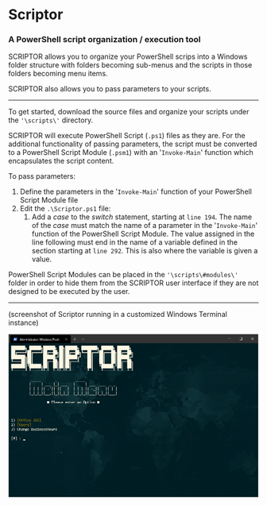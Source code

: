 # Scriptor
### A PowerShell script organization / execution tool

SCRIPTOR allows you to organize your PowerShell scrips into a Windows folder structure with folders becoming sub-menus and the scripts in those folders becoming menu items.

SCRIPTOR also allows you to pass parameters to your scripts.

-----------------------------------------------------------------------------

To get started, download the source files and organize your scripts under the `'\scripts\'` directory.

SCRIPTOR will execute PowerShell Script (`.ps1`) files as they are.  For the additional functionality of passing parameters, the script must be converted to a PowerShell Script Module (`.psm1`) with an '`Invoke-Main`' function which encapsulates the script content.

To pass parameters:
1.  Define the parameters in the '`Invoke-Main`' function of your PowerShell Script Module file
1.  Edit the `.\Scriptor.ps1` file:
    1.  Add a *case* to the *switch* statement, starting at `line 194`. The name of the *case* must match the name of a parameter in the  '`Invoke-Main`' function of the PowerShell Script Module. The value assigned in the line following must end in the name of a variable defined in the section starting at `line 292`. This is also where the variable is given a value.

PowerShell Script Modules can be placed in the `'\scripts\#modules\'` folder in order to hide them from the SCRIPTOR user interface if they are not designed to be executed by the user.

-----------------------------------------------------------------------------
(screenshot of Scriptor running in a customized Windows Terminal instance)

![](images/img1.png)
